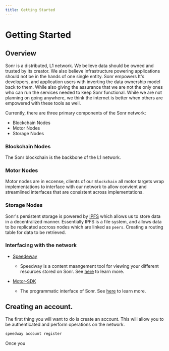 ```yaml
---
title: Getting Started
---
```


# Getting Started

## Overview
Sonr is a distributed, L1 network. We believe data should be owned and trusted by its creator. We also believe infrastructure powering applications should not be in the hands of one single entity. Sonr empowers It's developers, and application users with inverting the data ownership model back to them. While also giving the assurance that we are not the only ones who can run the services needed to keep Sonr functional. While we are not planning on going anywhere, we think the internet is better when others are empowered with these tools as well.

Currently, there are three primary components of the Sonr network:
  - Blockchain Nodes
  - Motor Nodes
  - Storage Nodes
### Blockchain Nodes
The Sonr blockchain is the backbone of the L1 network. 

### Motor Nodes
Motor nodes are in eccense, clients of our `Blockchain` all motor targets wrap implementations to interface with our network to allow convient and streamlined interfaces that are consistent across implementations.

### Storage Nodes
Sonr's persistent storage is powered by [IPFS](../services/ipfs.md) which allows us to store data in a decentralized manner. Essentially IPFS is a file system, and allows data to be replicated accross nodes which are linked as `peers`. Creating a routing table for data to be retrieved.

### Interfacing with the network

- [Speedeway](./../speedway/overview.md)
  - Speedway is a content maangement tool for viewing your different resources stored on Sonr. See [here](./../speedway/overview.md) to learn more.

- [Motor-SDK](./../motor-sdk/overview.md)
  - The programmatic interface of Sonr. See [here](./../motor-sdk/android/overview.md) to learn more.


## Creating an account.
The first thing you will want to do is create an account. This will allow you to be authenticated and perform operations on the network.

```bash
speedway account register
```

Once you 